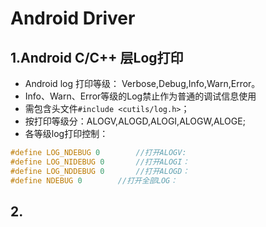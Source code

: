 # Android Driver
## 1.Android C/C++ 层Log打印
- Android log 打印等级： Verbose,Debug,Info,Warn,Error。
- Info、Warn、Error等级的Log禁止作为普通的调试信息使用
- 需包含头文件`#include <cutils/log.h>`；
- 按打印等级分：ALOGV,ALOGD,ALOGI,ALOGW,ALOGE;
- 各等级log打印控制：
```c
#define LOG_NDEBUG 0		//打开ALOGV:  
#define LOG_NIDEBUG 0		//打开ALOGI：  
#define LOG_NDDEBUG 0 		//打开ALOGD： 
#define NDEBUG 0		//打开全部LOG：
```

## 2.